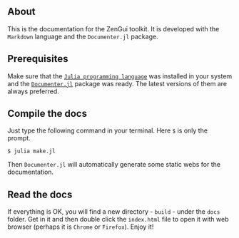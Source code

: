 ## About

This is the documentation for the ZenGui toolkit. It is developed with the `Markdown` language and the `Documenter.jl` package.

## Prerequisites

Make sure that the [`Julia programming language`](https://julialang.org/) was installed in your system and the [`Documenter.jl`](https://github.com/JuliaDocs/Documenter.jl) package was ready. The latest versions of them are always preferred.

## Compile the docs

Just type the following command in your terminal. Here `$` is only the prompt.

```shell
$ julia make.jl
```

Then `Documenter.jl` will automatically generate some static webs for the documentation.

## Read the docs

If everything is OK, you will find a new directory - `build` - under the `docs` folder. Get in it and then double click the `index.html` file to open it with web browser (perhaps it is `Chrome` or `Firefox`). Enjoy it!
